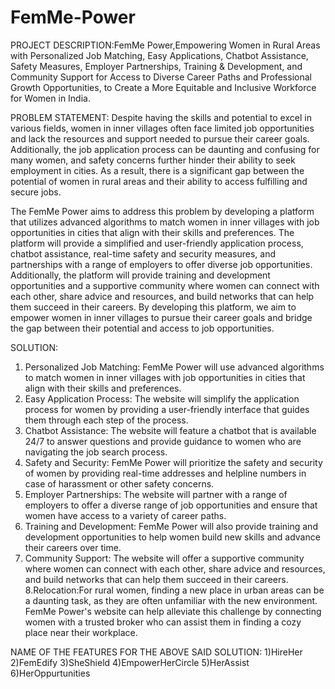 # FemMe-Power



PROJECT DESCRIPTION:FemMe Power,Empowering Women in Rural Areas with Personalized Job Matching, Easy Applications, Chatbot Assistance, Safety Measures, Employer Partnerships, Training & Development, and Community Support for Access to Diverse Career Paths and Professional Growth Opportunities, to Create a More Equitable and Inclusive Workforce for Women in India.



PROBLEM STATEMENT: Despite having the skills and potential to excel in various fields, women in inner villages often face limited job opportunities and lack the resources and support needed to pursue their career goals. Additionally, the job application process can be daunting and confusing for many women, and safety concerns further hinder their ability to seek employment in cities. As a result, there is a significant gap between the potential of women in rural areas and their ability to access fulfilling and secure jobs.

The FemMe Power aims to address this problem by developing a platform that utilizes advanced algorithms to match women in inner villages with job opportunities in cities that align with their skills and preferences. The platform will provide a simplified and user-friendly application process, chatbot assistance, real-time safety and security measures, and partnerships with a range of employers to offer diverse job opportunities. Additionally, the platform will provide training and development opportunities and a supportive community where women can connect with each other, share advice and resources, and build networks that can help them succeed in their careers. By developing this platform, we aim to empower women in inner villages to pursue their career goals and bridge the gap between their potential and access to job opportunities.

SOLUTION: 
1.	 Personalized Job Matching: FemMe Power will use advanced algorithms to match women in inner villages with job opportunities in cities that align with their skills and preferences.
2.	Easy Application Process: The website will simplify the application process for women by providing a user-friendly interface that guides them through each step of the process.
3.	Chatbot Assistance: The website will feature a chatbot that is available 24/7 to answer questions and provide guidance to women who are navigating the job search process.
4.	Safety and Security: FemMe Power will prioritize the safety and security of women by providing real-time addresses and helpline numbers in case of harassment or other safety concerns.
5.	Employer Partnerships: The website will partner with a range of employers to offer a diverse range of job opportunities and ensure that women have access to a variety of career paths.
6.	Training and Development: FemMe Power will also provide training and development opportunities to help women build new skills and advance their careers over time.
7.	Community Support: The website will offer a supportive community where women can connect with each other, share advice and resources, and build networks that can help them succeed in their careers.
8.Relocation:For rural women, finding a new place in urban areas can be a daunting task, as they are often unfamiliar with the new environment. FemMe Power's website can help alleviate this challenge by connecting women with a trusted broker who can assist them in finding a cozy place near their workplace.


NAME OF THE FEATURES FOR THE ABOVE SAID SOLUTION:
1)HireHer
2)FemEdify
3)SheShield
4)EmpowerHerCircle
5)HerAssist
6)HerOppurtunities
